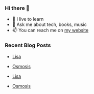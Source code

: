 ### Hi there 👋

- 🌱 I live to learn
- 💬 Ask me about tech, books, music
- 📫 You can reach me on [my website](https://mrcis.me/contact)




### Recent Blog Posts

* [Lisa](https://mrcis.me/lisa)
* [Osmosis](https://mrcis.me/osmosis)

* [Lisa](https://mrcis.me/lisa)
* [Osmosis](https://mrcis.me/osmosis)










